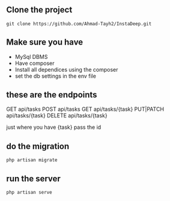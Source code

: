 ## Clone the project

```
git clone https://github.com/Ahmad-Tayh2/InstaDeep.git
```

## Make sure you have

-   MySql DBMS
-   Have composer
-   Install all dependices using the composer
-   set the db settings in the env file

## these are the endpoints

GET api/tasks
POST api/tasks
GET api/tasks/{task}
PUT|PATCH api/tasks/{task}
DELETE api/tasks/{task}

just where you have {task} pass the id

## do the migration

```
php artisan migrate
```

## run the server

```
php artisan serve
```
